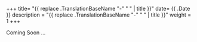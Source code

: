 +++
title= "{{ replace .TranslationBaseName "-" " " | title }}"
date= {{ .Date }}
description = "{{ replace .TranslationBaseName "-" " " | title }}"
weight = 1
+++

Coming Soon ...
